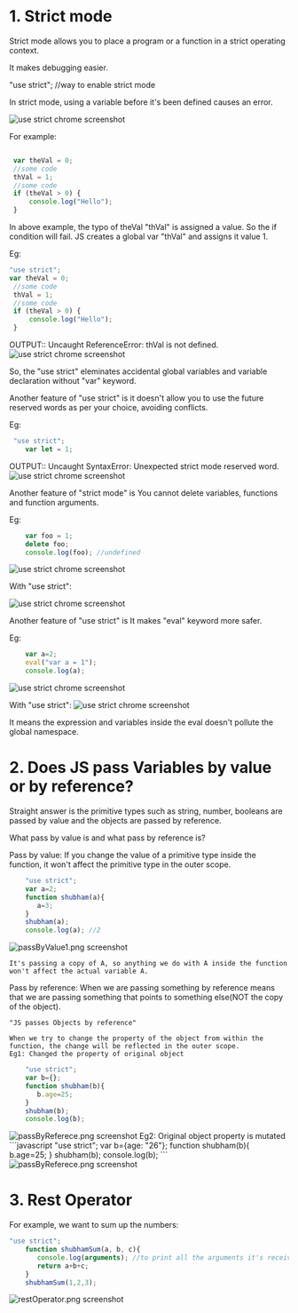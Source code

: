 # 1. Strict mode #

Strict mode allows you to place a program or a function in a strict operating context.

It makes debugging easier.

"use strict"; //way to enable strict mode

In strict mode, using a variable before it's been defined causes an error.

<img src="useStrict1.png" alt="use strict chrome screenshot"/>

 For example:
```javascript

 var theVal = 0;
 //some code
 thVal = 1;
 //some code
 if (theVal > 0) {
     console.log("Hello");
 }
```
 In above example, the typo of theVal "thVal" is assigned a value. So the if condition will fail. JS creates a global var "thVal" and assigns it value 1. 

Eg: 
```javascript
"use strict";
var theVal = 0;
 //some code
 thVal = 1;
 //some code
 if (theVal > 0) {
     console.log("Hello");
 }
```

OUTPUT:: Uncaught ReferenceError: thVal is not defined.
<img src="useStrict12.png" alt="use strict chrome screenshot"/>

So, the "use strict" eleminates accidental global variables and variable declaration without "var" keyword.

Another feature of "use strict" is it doesn't allow you to use the future reserved words as per your choice, avoiding conflicts.

Eg:
```javascript
 "use strict";
    var let = 1;
```
OUTPUT:: Uncaught SyntaxError: Unexpected strict mode reserved word.
<img src="useStrict2.png" alt="use strict chrome screenshot"/>


Another feature of "strict mode" is You cannot delete variables, functions and function arguments.

Eg: 
```javascript
    var foo = 1;
    delete foo;
    console.log(foo); //undefined
```
<img src="useStrict3.png" alt="use strict chrome screenshot"/>

With "use strict":

<img src="useStrict4.png" alt="use strict chrome screenshot"/>

Another feature of "use strict" is It makes "eval" keyword more safer.

Eg:
```javascript
    var a=2;
    eval("var a = 1");
    console.log(a);
```
<img src="useStrict5.png" alt="use strict chrome screenshot"/>

With "use strict":
<img src="useStrict6.png" alt="use strict chrome screenshot"/>

It means the expression and variables inside the eval doesn't pollute the global namespace.

# 2. Does JS pass Variables by value or by reference? #
Straight answer is the primitive types such as string, number, booleans are passed by value and the objects are passed by reference. 

What pass by value is and what pass by reference is?

Pass by value:
    If you change the value of a primitive type inside the function, it won't affect the primitive type in the outer scope.

```javascript
    "use strict";
    var a=2;
    function shubham(a){
       a=3;
    }
    shubham(a);
    console.log(a); //2
```

<img src="passByValue1.png" alt="passByValue1.png screenshot"/>

    It's passing a copy of A, so anything we do with A inside the function won't affect the actual variable A.

Pass by reference:
    When we are passing something by reference means that we are passing something that points to something else(NOT the copy of the object).
    
    "JS passes Objects by reference"

    When we try to change the property of the object from within the function, the change will be reflected in the outer scope.
    Eg1: Changed the property of original object

```javascript
    "use strict";
    var b={};
    function shubham(b){
       b.age=25;
    }
    shubham(b);
    console.log(b);
```

<img src="passByReferece.png" alt="passByReferece.png screenshot"/>
    Eg2: Original object property is mutated
```javascript
    "use strict";
    var b={age: "26"};
    function shubham(b){
       b.age=25;
    }
    shubham(b);
    console.log(b);
```
<img src="passByReferece.png" alt="passByReferece.png screenshot"/>

# 3. Rest Operator #

For example, we want to sum up the numbers:

```javascript
"use strict";
    function shubhamSum(a, b, c){
       console.log(arguments); //to print all the arguments it's receiving
       return a+b+c;
    }
    shubhamSum(1,2,3);
```
 
<img src="restOperator.png" alt="restOperator.png screenshot"/>




















